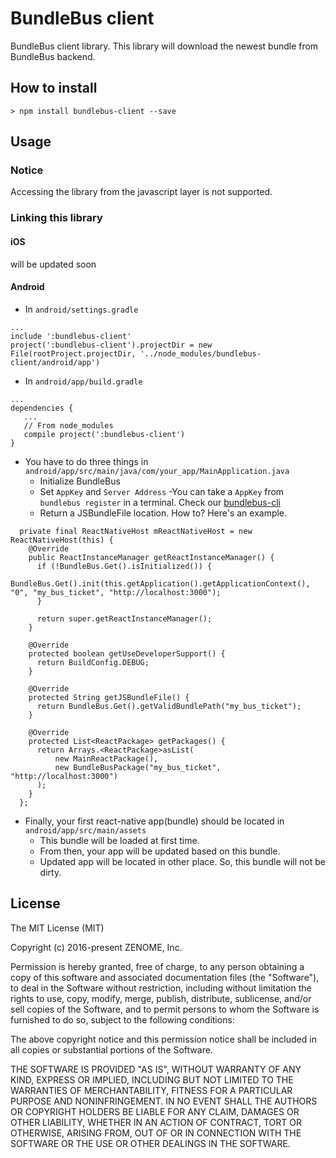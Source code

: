 # BundleBus client #
BundleBus client library. This library will download the newest bundle from BundleBus backend.

## How to install ##
~~~~
> npm install bundlebus-client --save
~~~~

## Usage ##
### Notice ###
Accessing the library from the javascript layer is not supported.

### Linking this library ###
#### iOS ####
will be updated soon


#### Android ####
- In `android/settings.gradle`
~~~~
...
include ':bundlebus-client'
project(':bundlebus-client').projectDir = new File(rootProject.projectDir, '../node_modules/bundlebus-client/android/app')
~~~~
- In `android/app/build.gradle`

~~~~
...
dependencies {
   ...
   // From node_modules
   compile project(':bundlebus-client')
}
~~~~

- You have to do three things in `android/app/src/main/java/com/your_app/MainApplication.java`
   - Initialize BundleBus
   - Set `AppKey` and `Server Address`
    -You can take a `AppKey` from `bundlebus register` in a terminal. Check our [bundlebus-cli](https://github.com/zenome/BundleBus-cli)
   - Return a JSBundleFile location.
  How to? Here's an example.
~~~~
  private final ReactNativeHost mReactNativeHost = new ReactNativeHost(this) {
    @Override
    public ReactInstanceManager getReactInstanceManager() {
      if (!BundleBus.Get().isInitialized()) {
        BundleBus.Get().init(this.getApplication().getApplicationContext(), "0", "my_bus_ticket", "http://localhost:3000");
      }

      return super.getReactInstanceManager();
    }

    @Override
    protected boolean getUseDeveloperSupport() {
      return BuildConfig.DEBUG;
    }

    @Override
    protected String getJSBundleFile() {
      return BundleBus.Get().getValidBundlePath("my_bus_ticket");
    }

    @Override
    protected List<ReactPackage> getPackages() {
      return Arrays.<ReactPackage>asList(
          new MainReactPackage(),
          new BundleBusPackage("my_bus_ticket", "http://localhost:3000")
      );
    }
  };
~~~~
- Finally, your first react-native app(bundle) should be located in `android/app/src/main/assets`
   - This bundle will be loaded at first time.
   - From then, your app will be updated based on this bundle.
   - Updated app will be located in other place. So, this bundle will not be dirty.
   

## License
The MIT License (MIT)

Copyright (c) 2016-present ZENOME, Inc.

Permission is hereby granted, free of charge, to any person obtaining a copy of this software and associated documentation files (the "Software"), to deal in the Software without restriction, including without limitation the rights to use, copy, modify, merge, publish, distribute, sublicense, and/or sell copies of the Software, and to permit persons to whom the Software is furnished to do so, subject to the following conditions:

The above copyright notice and this permission notice shall be included in all copies or substantial portions of the Software.

THE SOFTWARE IS PROVIDED "AS IS", WITHOUT WARRANTY OF ANY KIND, EXPRESS OR IMPLIED, INCLUDING BUT NOT LIMITED TO THE WARRANTIES OF MERCHANTABILITY, FITNESS FOR A PARTICULAR PURPOSE AND NONINFRINGEMENT. IN NO EVENT SHALL THE AUTHORS OR COPYRIGHT HOLDERS BE LIABLE FOR ANY CLAIM, DAMAGES OR OTHER LIABILITY, WHETHER IN AN ACTION OF CONTRACT, TORT OR OTHERWISE, ARISING FROM, OUT OF OR IN CONNECTION WITH THE SOFTWARE OR THE USE OR OTHER DEALINGS IN THE SOFTWARE.
